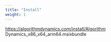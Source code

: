 ```yaml
---
title: "Install"
weight: 1
---
```


https://algorithmdynamics.com/install/Algorithm Dynamics_x86_x64_arm64.msixbundle